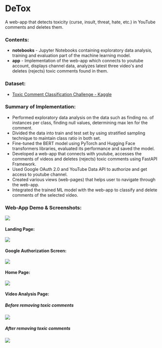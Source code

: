 # DeTox

A web-app that detects toxicity (curse, insult, threat, hate, etc.) in
YouTube comments and deletes them.

### Contents:
- <b>notebooks</b> - Jupyter Notebooks containing exploratory data analysis, training and evaluation part of the machine learning model.
- <b>app</b> - Implementation of the web-app which connects to youtube account, displays channel data, analyzes latest three video's and deletes (rejects) toxic comments found in them.

### Dataset:
- [Toxic Comment Classification Challenge - Kaggle](https://www.kaggle.com/competitions/jigsaw-toxic-comment-classification-challenge/data)

### Summary of Implementation:

- Performed exploratory data analysis on the data such as finding no. of instances per class, finding null values, determining max len for the comment.
- Divided the data into train and test set by using stratified sampling technique to maintain class ratio in both set.
- Fine-tuned the BERT model using PyTorch and Hugging Face transformers libraries, evaluated its performance and saved the model.
- Developed a web-app that connects with youtube, accesses the comments of videos and deletes (rejects) toxic comments using FastAPI Framework.
- Used Google OAuth 2.0 and YouTube Data API to authorize and get access to youtube channel.
- Created various views (web-pages) that helps user to navigate through the web-app.
- Integrated the trained ML model with the web-app to classify and delete comments of the selected video.

### Web-App Demo & Screenshots:
![]("https://github.com/Jaydeep2401/DeTox/blob/main/app-ui/detox_working.gif)
<br>
<div>
  <h4>Landing Page:</h4>
  <img src="https://github.com/Jaydeep2401/DeTox/blob/main/app-ui/landing_page.png"><br>
  <h4>Google Authorization Screen:</h4>
  <img src="https://github.com/Jaydeep2401/DeTox/blob/main/app-ui/auth_screen.png"><br>
  <h4>Home Page:</h4>
  <img src="https://github.com/Jaydeep2401/DeTox/blob/main/app-ui/home_page.png"><br>
  <h4>Video Analysis Page:</h4>
  <h5>Before removing toxic comments</h5>
  <img src="https://github.com/Jaydeep2401/DeTox/blob/main/app-ui/video_analysis_page_before.png">
  <h5>After removing toxic comments</h5>
  <img src="https://github.com/Jaydeep2401/DeTox/blob/main/app-ui/video_analysis_page_after.png">
</div>
